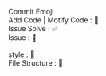 Commit Emoji
<br />
Add Code | Motify Code : 🔨
<br />
Issue Solve : ✅
<br />
Issue : 🔺  
<br />
style : 👔
<br />
File Structure : 📁
